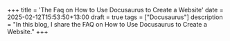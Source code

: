 +++
title = 'The Faq on How to Use Docusaurus to Create a Website'
date = 2025-02-12T15:53:50+13:00
draft = true
tags = ["Docusaurus"]
description = "In this blog, I share the FAQ on How to Use Docusaurus to Create a Website."
+++

